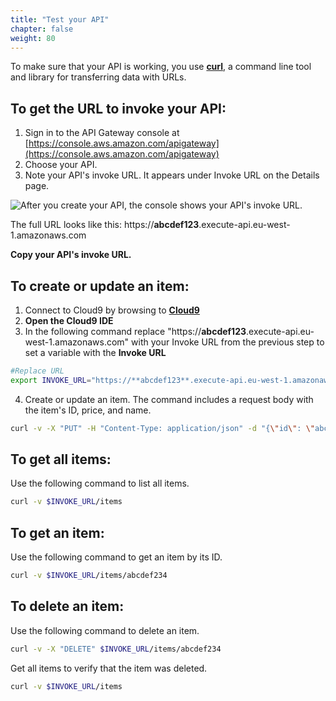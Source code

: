 ```yaml
---
title: "Test your API"
chapter: false
weight: 80
---
```


To make sure that your API is working, you use [**curl**](https://curl.se/), a command line tool and library for transferring data with URLs.

## To get the URL to invoke your API:
1. Sign in to the API Gateway console at [https://console.aws.amazon.com/apigateway](https://console.aws.amazon.com/apigateway)
2. Choose your API.
3. Note your API's invoke URL. It appears under Invoke URL on the Details page. 

![After you create your API, the console shows your API's invoke URL.](/images/ddb-invoke-url.png)

The full URL looks like this: https://**abcdef123**.execute-api.eu-west-1.amazonaws.com

**Copy your API's invoke URL.**

## To create or update an item:

1. Connect to Cloud9 by browsing to [**Cloud9**](https://console.aws.amazon.com/cloud9)
2. **Open the Cloud9 IDE** 
3. In the following command replace "https://**abcdef123**.execute-api.eu-west-1.amazonaws.com" with your Invoke URL from the previous step to set a variable with the **Invoke URL**

```bash
#Replace URL
export INVOKE_URL="https://**abcdef123**.execute-api.eu-west-1.amazonaws.com"
```

4. Create or update an item. The command includes a request body with the item's ID, price, and name. 

```bash
curl -v -X "PUT" -H "Content-Type: application/json" -d "{\"id\": \"abcdef234\", \"price\": 12345, \"name\": \"myitem\"}" $INVOKE_URL/items
```

## To get all items:

Use the following command to list all items.

```bash
curl -v $INVOKE_URL/items
```

## To get an item:
Use the following command to get an item by its ID.

```bash
curl -v $INVOKE_URL/items/abcdef234
```

## To delete an item:

Use the following command to delete an item.
```bash
curl -v -X "DELETE" $INVOKE_URL/items/abcdef234
```
Get all items to verify that the item was deleted.
```bash
curl -v $INVOKE_URL/items
```
